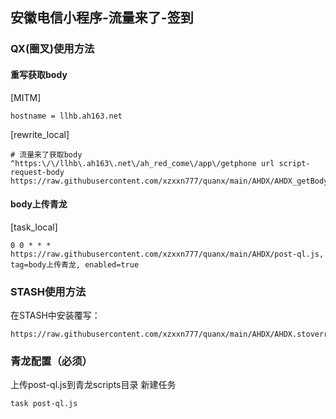 ## 安徽电信小程序-流量来了-签到
### QX(圈叉)使用方法
#### 重写获取body
[MITM]
```
hostname = llhb.ah163.net
```
[rewrite_local]
```
# 流量来了获取body
^https:\/\/llhb\.ah163\.net\/ah_red_come\/app\/getphone url script-request-body https://raw.githubusercontent.com/xzxxn777/quanx/main/AHDX/AHDX_getBody.js
```
#### body上传青龙
[task_local]
```
0 0 * * * https://raw.githubusercontent.com/xzxxn777/quanx/main/AHDX/post-ql.js, tag=body上传青龙, enabled=true
```
### STASH使用方法
在STASH中安装覆写：
```
https://raw.githubusercontent.com/xzxxn777/quanx/main/AHDX/AHDX.stoverride
```
### 青龙配置（必须）
上传post-ql.js到青龙scripts目录 新建任务
```
task post-ql.js
```